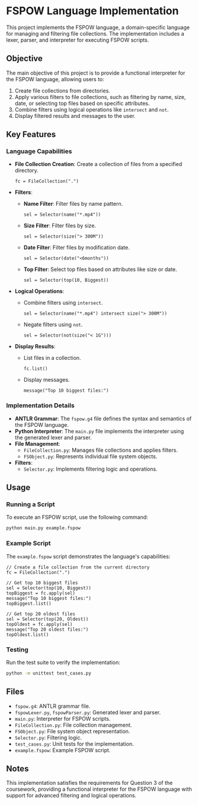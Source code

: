 # FSPOW Language Implementation

This project implements the FSPOW language, a domain-specific language for managing and filtering file collections. The implementation includes a lexer, parser, and interpreter for executing FSPOW scripts.

## Objective
The main objective of this project is to provide a functional interpreter for the FSPOW language, allowing users to:

1. Create file collections from directories.
2. Apply various filters to file collections, such as filtering by name, size, date, or selecting top files based on specific attributes.
3. Combine filters using logical operations like `intersect` and `not`.
4. Display filtered results and messages to the user.

## Key Features

### Language Capabilities
- **File Collection Creation**: Create a collection of files from a specified directory.
  ```fspow
  fc = FileCollection(".")
  ```

- **Filters**:
  - **Name Filter**: Filter files by name pattern.
    ```fspow
    sel = Selector(name("*.mp4"))
    ```
  - **Size Filter**: Filter files by size.
    ```fspow
    sel = Selector(size("> 300M"))
    ```
  - **Date Filter**: Filter files by modification date.
    ```fspow
    sel = Selector(date("<6months"))
    ```
  - **Top Filter**: Select top files based on attributes like size or date.
    ```fspow
    sel = Selector(top(10, Biggest))
    ```

- **Logical Operations**:
  - Combine filters using `intersect`.
    ```fspow
    sel = Selector(name("*.mp4") intersect size("> 300M"))
    ```
  - Negate filters using `not`.
    ```fspow
    sel = Selector(not(size("< 1G")))
    ```

- **Display Results**:
  - List files in a collection.
    ```fspow
    fc.list()
    ```
  - Display messages.
    ```fspow
    message("Top 10 biggest files:")
    ```

### Implementation Details
- **ANTLR Grammar**: The `fspow.g4` file defines the syntax and semantics of the FSPOW language.
- **Python Interpreter**: The `main.py` file implements the interpreter using the generated lexer and parser.
- **File Management**:
  - `FileCollection.py`: Manages file collections and applies filters.
  - `FSObject.py`: Represents individual file system objects.
- **Filters**:
  - `Selector.py`: Implements filtering logic and operations.

## Usage

### Running a Script
To execute an FSPOW script, use the following command:
```bash
python main.py example.fspow
```

### Example Script
The `example.fspow` script demonstrates the language's capabilities:
```fspow
// Create a file collection from the current directory
fc = FileCollection(".")

// Get top 10 biggest files
sel = Selector(top(10, Biggest))
topBiggest = fc.apply(sel)
message("Top 10 biggest files:")
topBiggest.list()

// Get top 20 oldest files
sel = Selector(top(20, Oldest))
topOldest = fc.apply(sel)
message("Top 20 oldest files:")
topOldest.list()
```

### Testing
Run the test suite to verify the implementation:
```bash
python -m unittest test_cases.py
```

## Files
- `fspow.g4`: ANTLR grammar file.
- `fspowLexer.py`, `fspowParser.py`: Generated lexer and parser.
- `main.py`: Interpreter for FSPOW scripts.
- `FileCollection.py`: File collection management.
- `FSObject.py`: File system object representation.
- `Selector.py`: Filtering logic.
- `test_cases.py`: Unit tests for the implementation.
- `example.fspow`: Example FSPOW script.

## Notes
This implementation satisfies the requirements for Question 3 of the coursework, providing a functional interpreter for the FSPOW language with support for advanced filtering and logical operations.
